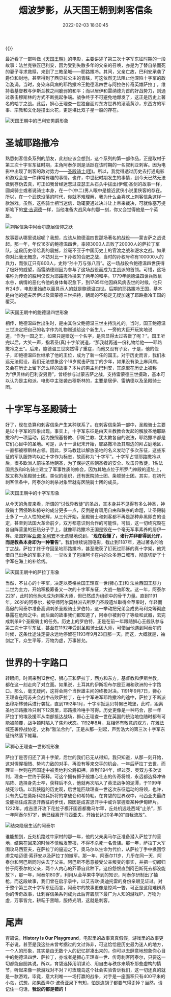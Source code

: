 ﻿---
abbrlink: 861688878
categories:
- 生活感悟
date: 2022-02-03 18:30:45
description: 尾声 育碧说， History Is Our Playground ，电影里的故事真真假假，游戏里的故事更不必说，甚至是我这些未曾考据过的文过饰非，可这恰恰是历史最为迷人的地方，一个人的形象，其实是由无数个人的记忆拼凑出来的，你可以去肆意地想象你心目中的鲍德温四世、萨拉丁，亦或者是狮心王理查一世、传奇刺客阿泰尔，只要这一切都能自圆其说
slug: 861688878
tags:
- 历史
- 电影
- 游戏
- 随笔
title: 烟波梦影，从天国王朝到刺客信条
---

{{<douban type="movie" id="1309071">}}

最近看了一部叫做[《天国王朝》](https://movie.douban.com/subject/1309071/)的电影，主要讲述了第三次十字军东征时期的一段故事：法兰克铁匠巴利安，因为受到失散多年的父亲的召唤，亦是为了替自杀而死的妻子寻求救赎，来到了三教圣城——耶路撒冷。其间，父亲亡故，巴利安承袭了爵位和封地，甚至得到了西贝拉公主的青睐，可这依然无法阻止他深陷十字军的政治漩涡。当时，身染麻风病的耶路撒冷王鲍德温四世与阿拉伯传奇英雄萨拉丁，维持着基督教与伊斯兰教之间脆弱的和平；而以居伊和雷纳德为首的好战势力，则通过袭击穆斯林的方式不断挑起争端。战争终于不可避免地爆发了，这正是历史上著名的哈丁之战。此后，狮心王理查一世独自面对东方世界的滚滚黄沙，东西方的军事、宗教和文化碰撞出火花，更是堪比双子星一般的存在。

![天国王朝中的巴利安男爵形象](/posts/烟波梦影，从天国王朝到刺客信条/P9832764530.jpg)

# 圣城耶路撒冷

熟悉刺客信条系列的朋友，此刻应该会想到，这个系列的第一部作品，正是取材于第三次十字军东征时期，主角阿泰尔则是活跃在该时期的一名叙利亚刺客。因为电影中出现了刺客的敌对势力——[圣殿骑士(团)](https://baike.sogou.com/v74701.htm)。所以，我觉得透过历史去打通电影和游戏会是一件非常有趣的事情。也许，中世纪时期发生的事情，到今天已然无法做到存伪去真，可正如我曾经迷恋过亚瑟王从石头中拔出(伊甸)圣剑的故事一样，圆桌骑士或者说骑士本身，在一个(中二)男人眼中是接近武侠小说里侠客的存在。所以，在一个武侠没落的时代，你就不难理解，我为什么会喜欢上刺客信条这样一款游戏。虽然，这些骑士相当迷信，动辄要通过决斗让上帝来裁决，可就像塞万提斯笔下的[堂·吉诃德](https://book.douban.com/subject/24854061/)一样，当他准备大战风车的那一刻，你又会觉得他是一个英雄。

![刺客信条中阿泰尔施展信仰之跃](/posts/烟波梦影，从天国王朝到刺客信条/Altaïr.png)


故事要从哪里说起呢？我想，应该从鲍德温四世那场著名的战役——蒙吉萨之战说起。那一年，年仅16岁的鲍德温四世，率领3000人击败了20000人的萨拉丁军队。这段历史带给我的震撼，丝毫不亚于中国历史上的官渡之战和淝水之战。如果你对此毫无概念，不妨对比一下孙权的合肥之战，当时的孙权号称有100000人的兵力，而张辽只有800人，史称“孙十万与张八百”。这一场战役令鲍德温四世获得了极好的威望，而雷纳德则因为参与了这场战役而成为主战派的首领。可惜，这场堪称为传奇的胜利仅仅为耶路撒冷换来了两年的和平。1779年鲍德温四世兵败泉水谷，病情的恶化令他的身体每况愈下，到1785年他因麻风病去世的时候，他只有24岁，电影里始终以面具示人的就是鲍德温四世。后期的耶路撒冷王国，基本是由他的姐夫居伊以及雷蒙德三世把持，朝局的不稳定无疑加速了耶路撒冷王国的覆灭。

![天国王朝中的鲍德温四世形象](/posts/烟波梦影，从天国王朝到刺客信条/P2355584352.jpg)

相传，鲍德温四世出生时，是由其伯父鲍德温三世主持洗礼的。当时，国王鲍德温三世决定把自己的名字作为礼物赠送给这个新生儿，一旁的大臣开玩笑地说道，“作为一国之王，如果只是赠送一个名字，是否显得太过吝啬了呢？”。国王听完以后，大笑一声，指着圣(真)十字架说道，“那我就再送一份礼物给他——耶路撒冷之王”。后来，鲍德温三世突然得了重症，而他又没有子女。于是，他的侄子，即鲍德温四世继承了他的王位，成为了新一任的国王。对于历史而言，我们永远无法假设，我们无法想象这个16岁就击萨拉丁的少年，如果没有染上麻风病，又会在历史上留下怎么样的故事？本片的男主角巴利安，其原型在历史上被称为“伊贝林的巴利安男爵”，曾经参与过蒙吉萨之战，支持雷蒙德三世摄政，基本可以认为是主和派。电影中主张袭击穆斯林的，主要是居伊、雷纳德以及圣殿骑士团。

# 十字军与圣殿骑士

好了，现在总算和刺客信条产生某种联系了。在刺客信条第一部中，圣殿骑士主要是以十字军的形象出现。事实上，十字军东征是由天主教教会发起的解放圣地耶路撒冷的一项运动，因为按照基督教、伊斯兰教、犹太教各自的说法，耶路撒冷都是它们心目中的圣地。可是，从十一世纪末开始，耶路撒冷及其周边的拜占庭地区，一直都被穆斯林占领。因此，罗马教廷以解放圣地的名义发动了多次东征，这些东征的军队服饰均以红十字作为标志，故而称为“十字军”。十字军占领耶路撒冷以后，很多欧洲人前往圣地朝圣，为了保护这些朝圣者的安全、攻击异教徒，1名法国贵族和8名骑士建立了军事性质的修会，因为其地点位于所罗门神殿的遗址上，故又称为圣殿骑士团。类似的组织，还有医院骑士团、条顿骑士团。其实，在初代刺客信条中，阿泰尔的刺杀对象里就有医院骑士团的成员。

![天国王朝中的十字军形象](/posts/烟波梦影，从天国王朝到刺客信条/P2355584519.jpg)

从今天的角度来看，所谓的“讨伐异教徒”的圣战，其本身并不见得有多么神圣，神殿骑士团侵略和掠夺的成分更多一点，反倒是育碧用自由和秩序的命题，让圣殿骑士多了一点人性的光辉，从三代开始，圣殿骑士和刺客都不再是那种非黑即白的设定，甚至到法国大革命前夕，双方都意识到合作的可能性，可惜，这一切终究毁在各自阵营里的狂热分子手上，就像耶路撒冷王国是毁在一个毫无军事素养的居伊一样。法国刺客[亚诺·多利安](https://assassinscreed.huijiwiki.com/wiki/阿尔诺·多里安)不无遗憾地说到，“**现在我懂了，诸行并非都得到允许，而是教条本身即为一种警告**”。我们继续说回电影，截止到1187年，通过著名的哈丁之战，萨拉丁终于夺回圣地耶路撒冷，甚至缴获了钉死过耶稣的真十字架，他凭借自己出色的军事才能，一举收复了包括阿卡在内的众多港口城市，彻底切断了十字军在海上的补给线。

![天国王朝中的萨拉丁形象](/posts/烟波梦影，从天国王朝到刺客信条/P7297435160.jpg)

当然，不甘心的十字军，决定以英格兰国王理查一世(狮心王)和 法兰西国王腓力二世为主力，开始积极筹备又一次的十字军东征，大战一触即发。这一年，阿泰尔22岁，此时的他尚未成为刺客大师，但已然成为组织中的骨干力量。直到1191年，26岁的阿泰尔，被导师阿尔莫林派去所罗门圣殿遗址取得金苹果时，年轻而高傲的阿泰尔准备高调刺杀圣殿骑士罗伯特，这一举动把兄弟会成员马利克等彻底暴露在危险之中。而后面的故事我们都知道了，阿泰尔被剥夺了等级和武器，去完成刺杀9个圣殿骑士的任务。历史上的罗伯特，正是在前一年跟随狮心王舰队参与第三次十字军东征，甚至在1192年受封圣殿骑士团大师，可惜当他遇到阿泰尔的时候，这条仕途注定要永远地停留在1193年9月23日那一天。而这，大概就是，袖剑之下，众生平等，万物为虚，万事皆允。

# 世界的十字路口

转眼间，时间来到12世纪，狮心王和萨拉丁，西方和东方，基督教和伊斯兰教，都在这一刻走向了对立面。如果说，土耳其的伊斯坦布尔是亚洲和欧洲的十字路口。那么，毫无疑问，这将会两个当世雄主间的终极对决。1191年9月7日，狮心王理查在阿苏夫会战中击败萨拉丁，在十字军进军耶路撒冷的途中，萨拉丁不断派出穆斯林骑兵进行袭扰，直到1192年1月，十字军抵达贝特努巴城堡，此时，距离圣地耶路撒冷只剩下12英里，耶路撒冷唾手可得。历史更像是一种巧合，那一年萨拉丁的埃及援军从南部抵达战场，狮心王理查一世在英国的统治地位随时都有可能被颠覆，战争顿时陷入了焦灼状态。1192年8月，互相怀有敬意的双方，在雅法城签署停战协定，史称“雅法合约”，正是从那一刻起，声势浩大的第三次十字军东征悄然落下帷幕。

![狮心王理查一世影视形象](/posts/烟波梦影，从天国王朝到刺客信条/P2307353790.jpg)

萨拉丁是否归还了真十字架，后世的我们已无从得知。我只知道，从那一刻开始，这对惺惺相惜、势均力敌的对手，再没有等来交手的机会，一年后萨拉丁去世，而理查一世则在回国途中被奥地利公爵扣押。直到1194年，经过英、奥双方多次谈判，理查一世终于获释。可这个拥有狮子般雄心壮志的传奇将领，永远都选择冲锋陷阵、选择身先士卒，获释后不久，他就再次陷入了英法战争的泥潭，于1199年战死沙场。以我狭隘的历史观，后世能匹敌理查一世这次东征运动的将领，也许，只有先后在莫斯科损兵折将的拿破仑和希特勒。在育碧的世界观中，马西亚夫最终没能挡住成吉思汗西征的步伐，原因是成吉思汗手中或许掌握着某种伊甸碎片。1222年，成吉思汗攻下花拉子模汗国首都撒马尔罕，丘处机远赴西域“止杀”，那一年阿泰尔57岁，他已经离开马西亚夫，开始长达20多年的“自我流放”。

![结束隐居生活的阿泰尔](/posts/烟波梦影，从天国王朝到刺客信条/Altaïr-1.png)

谁能想到，丘处机路过牛家村的那一年，他的父亲奥马尔正准备潜入萨拉丁的营地，结果在回来的时候不慎触发警报，不得不杀死一名贵族。那一年，萨拉丁大军围攻马西亚夫，在萨拉丁的逼迫之下，奥马尔以生命为代价，从萨拉丁手中换回俘虏艾哈迈德·索菲安以及萨拉丁的撤军。那一年，阿泰尔11岁，几乎在同一天，阿泰尔和阿巴斯同时失去了父亲。阿巴斯不愿意接受父亲叛变的事实，并把一切都归咎于阿泰尔的父亲，两个人内心的芥蒂自此种下。这份怨恨直到阿巴斯死去都没能放下，那一年，阿泰尔80岁，利用从金苹果中学到的知识，阿泰尔研制出了袖枪，而这段故事，我们曾在启示录中，以艾吉欧·奥迪托雷的身份亲眼见证过。对于整个第三次十字军东征而言，阿泰尔的故事更像是惊鸿一瞥，可正是这段难辨真伪的传奇故事，让刺客信条系列成为此后育碧旗下最广为人知的游戏IP，万物为虚，万事皆允，耕耘于黑暗，服侍光明，这就是刺客。

# 尾声
育碧说，**History Is Our Playground**，电影里的故事真真假假，游戏里的故事更不必说，甚至是我这些未曾考据过的文过饰非，可这恰恰是历史最为迷人的地方，一个人的形象，其实是由无数个人的记忆拼凑出来的，你可以去肆意地想象你心目中的鲍德温四世、萨拉丁，亦或者是狮心王理查一世、传奇刺客阿泰尔，只要这一切都能自圆其说。所以，育碧选择用阴谋论、用自由与秩序来填补那些虚构的情节，听起来像一款游戏对不对？可玫瑰岛这个社会实验告诉我们，这一切还真的就是一款游戏，毕竟，意大利唯一一场打赢的战争，对手是一座面积只有400平米的小岛，试想，如果西泽尔·波奇亚泉下有知，怕是连胡子都要气得歪掉？当然，请记住一句话，**我说的都是错的！**